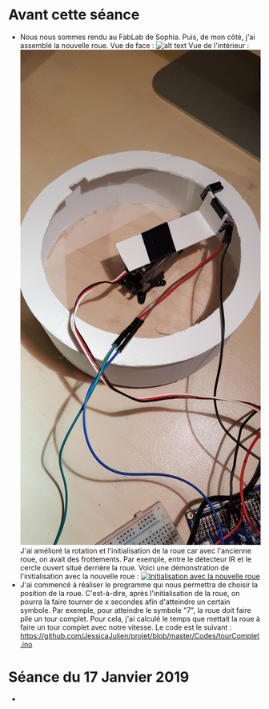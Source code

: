 # Avant cette séance
* Nous nous sommes rendu au FabLab de Sophia. Puis, de mon côté, j'ai assemblé la nouvelle roue. 
Vue de face :
![alt text](https://github.com/JessicaJulien/projet/blob/master/Documentation/roueAssembl%C3%A9eFace.jpg "Roue assemblée vue de face")
Vue de l'intérieur :
![alt text](https://github.com/JessicaJulien/projet/blob/master/Documentation/roueAssembl%C3%A9eInt%C3%A9rieur.jpg "Roue assemblée vue de l'intérieur")
J'ai amélioré la rotation et l'initialisation de la roue car avec l'ancienne roue, on avait des frottements. Par exemple, entre le détecteur IR et le cercle ouvert situé derrière la roue. Voici une démonstration de l'initialisation avec la nouvelle roue : 
<a href="https://www.youtube.com/watch?v=ye7orix8uuc"><img src="https://i9.ytimg.com/vi_webp/ye7orix8uuc/hqdefault.webp?v=5c3f8e25&sqp=COyc_uEF&rs=AOn4CLBfYhsc0XKkfF-w8Xdc74TVMDyFYg" alt="Initialisation avec la nouvelle roue" /></a>
* J'ai commencé à réaliser le programme qui nous permettra de choisir la position de la roue. C'est-à-dire, après l'initialisation de la roue, on pourra la faire tourner de x secondes afin d'atteindre un certain symbole. Par exemple, pour atteindre le symbole "7", la roue doit faire pile un tour complet. Pour cela, j'ai calculé le temps que mettait la roue à faire un tour complet avec notre vitesse. Le code est le suivant : https://github.com/JessicaJulien/projet/blob/master/Codes/tourComplet.ino

# Séance du 17 Janvier 2019
*
